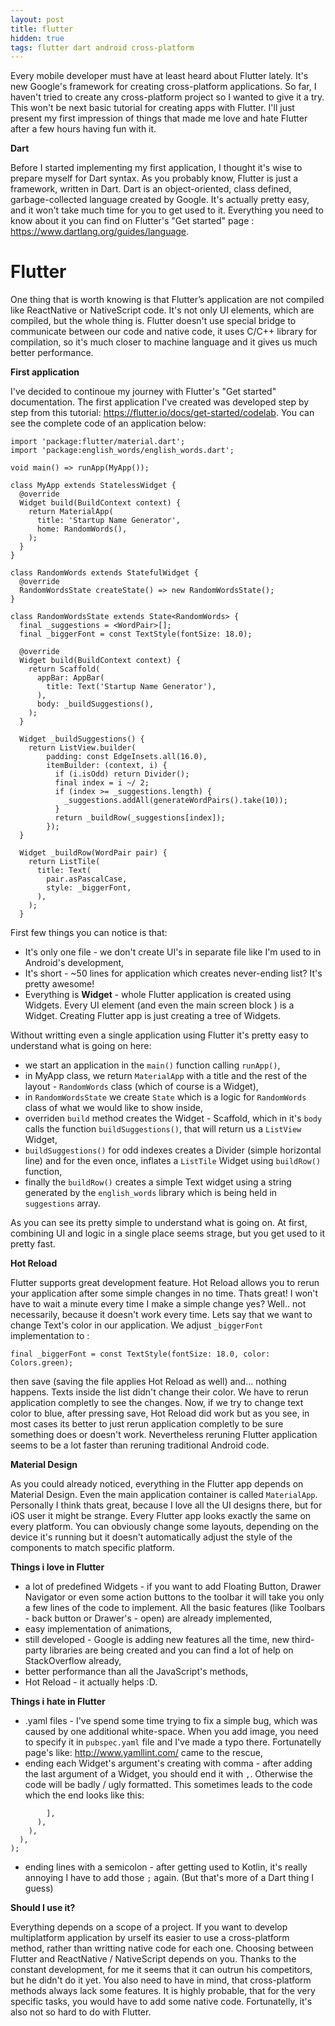 ```yaml
---
layout: post
title: flutter
hidden: true
tags: flutter dart android cross-platform
---
```


Every mobile developer must have at least heard about Flutter lately. It's new Google's framework for creating cross-platform
applications. So far, I haven't tried to create any cross-platform project so I wanted to give it a try. This won't be next
basic tutorial for creating apps with Flutter. I'll just present my first impression of things that made me love and hate
Flutter after a few hours having fun with it.

**Dart**

Before I started implementing my first application, I thought it's wise to prepare myself for Dart syntax.
As you probably know, Flutter is just a framework, written in Dart. Dart is an object-oriented, class defined, garbage-collected language created 
by Google. It's actually pretty easy, and it won't take much time for you to get used to it. Everything you need to know about it
you can find on Flutter's "Get started" page : https://www.dartlang.org/guides/language.

# Flutter #

One thing that is worth knowing is that Flutter’s application are not compiled like ReactNative or NativeScript code. It's not
only UI elements, which are compiled, but the whole thing is. Flutter doesn't use special bridge to communicate between
our code and native code, it uses C/C++ library for compilation, so it's much closer to machine language and it gives 
us much better performance.

**First application**

I've decided to continoue my journey with Flutter's "Get started" documentation. The first application I've created was
developed step by step from this tutorial: https://flutter.io/docs/get-started/codelab. 
You can see the complete code of an application below:

```
import 'package:flutter/material.dart';
import 'package:english_words/english_words.dart';

void main() => runApp(MyApp());

class MyApp extends StatelessWidget {
  @override
  Widget build(BuildContext context) {
    return MaterialApp(
      title: 'Startup Name Generator',
      home: RandomWords(),
    );
  }
}

class RandomWords extends StatefulWidget {
  @override
  RandomWordsState createState() => new RandomWordsState();
}

class RandomWordsState extends State<RandomWords> {
  final _suggestions = <WordPair>[];
  final _biggerFont = const TextStyle(fontSize: 18.0);

  @override
  Widget build(BuildContext context) {
    return Scaffold(
      appBar: AppBar(
        title: Text('Startup Name Generator'),
      ),
      body: _buildSuggestions(),
    );
  }

  Widget _buildSuggestions() {
    return ListView.builder(
        padding: const EdgeInsets.all(16.0),
        itemBuilder: (context, i) {
          if (i.isOdd) return Divider();
          final index = i ~/ 2;
          if (index >= _suggestions.length) {
            _suggestions.addAll(generateWordPairs().take(10));
          }
          return _buildRow(_suggestions[index]);
        });
  }

  Widget _buildRow(WordPair pair) {
    return ListTile(
      title: Text(
        pair.asPascalCase,
        style: _biggerFont,
      ),
    );
  }
```

First few things you can notice is that:

* It's only one file - we don't create UI's in separate file like I'm used to in Android's development,
* It's short - ~50 lines for application which creates never-ending list? It's pretty awesome!
* Everything is **Widget** - whole Flutter application is created using Widgets. Every UI element (and even the main screen block
) is a Widget. Creating Flutter app is just creating a tree of Widgets.

Without writting even a single application using Flutter it's pretty easy to understand what is going on here:

- we start an application in the `main()` function calling `runApp()`,
- in MyApp class, we return `MaterialApp` with a title and the rest of the layout - `RandomWords` class (which of course is a Widget),
- in `RandomWordsState` we create `State` which is a logic for `RandomWords` class of what we would like to show inside,
- overriden `build` method creates the Widget - Scaffold, which in it's `body` calls the function `buildSuggestions()`, 
that will return us a `ListView` Widget,
- `buildSuggestions()` for odd indexes creates a Divider (simple horizontal line) and for the even once, inflates a `ListTile` 
Widget using `buildRow()` function,
- finally the `buildRow()` creates a simple Text widget using a string generated by the `english_words` library which is 
being held in `suggestions` array.

As you can see its pretty simple to understand what is going on. At first, combining UI and logic in a single place seems strage,
but you get used to it pretty fast.

**Hot Reload**

Flutter supports great development feature. Hot Reload allows you to rerun your application after some simple changes in 
no time. Thats great! I won't have to wait a minute every time I make a simple change yes? Well.. not necessarily, because 
it doesn't work every time. Lets say that we want to change Text's color in our application. 
We adjust `_biggerFont` implementation to :
```
final _biggerFont = const TextStyle(fontSize: 18.0, color: Colors.green); 
```
then save (saving the file applies Hot Reload as well) and... nothing happens. Texts inside the list
didn't change their color. We have to rerun application completly to see the changes. 
Now, if we try to change text color to blue, after pressing save, Hot Reload did work but as you see, in most cases its better
to just rerun application completly to be sure something does or doesn't work. Nevertheless reruning Flutter application 
seems to be a lot faster than reruning traditional Android code.

**Material Design**

As you could already noticed, everything in the Flutter app depends on Material Design. Even the main application container
is called `MaterialApp`. Personally I think thats great, because I love all the UI designs there, but for iOS user it might
be strange. Every Flutter app looks exactly the same on every platform. You can obviously change some layouts, depending
on the device it's running but it doesn't automatically adjust the style of the components to match specific platform.

**Things i love in Flutter**
- a lot of predefined Widgets - if you want to add Floating Button, Drawer Navigator or even some action buttons to the toolbar
it will take you only a few lines of the code to implement. All the basic features (like Toolbars - back button or 
Drawer's - open) are already implemented, 
- easy implementation of animations,
- still developed - Google is adding new features all the time, new third-party libraries are being created and you can
find a lot of help on StackOverflow already,
- better performance than all the JavaScript's methods,
- Hot Reload - it actually helps :D.

**Things i hate in Flutter**
- .yaml files - I've spend some time trying to fix a simple bug, which was caused by one additional white-space. 
When you add image, you need to specify it in `pubspec.yaml` file and I've made a typo there. Fortunatelly page's like:
http://www.yamllint.com/ came to the rescue,
- ending each Widget's argument's creating with comma - after adding the last argument of a Widget, you should end it with `,`. 
Otherwise the code will be badly / ugly formatted. This sometimes leads to the code which the end looks like this:
```
        ],
      ),
    ),
  ),
);
```
- ending lines with a semicolon - after getting used to Kotlin, it's really annoying I have to add those `;` again. 
(But that's more of a Dart thing I guess)

**Should I use it?**

Everything depends on a scope of a project. If you want to develop multiplatform application by urself its easier to use
a cross-platform method, rather than writting native code for each one. Choosing between Flutter and ReactNative / NativeScript
depends on you. Thanks to the constant development, for me it seems that it can outrun his competitors, but he didn't do it yet.
You also need to have in mind, that cross-platform methods always lack some features. It is highly probable, that for the
very specific tasks, you would have to add some native code. Fortunatelly, it's also not so hard to do with Flutter. 




